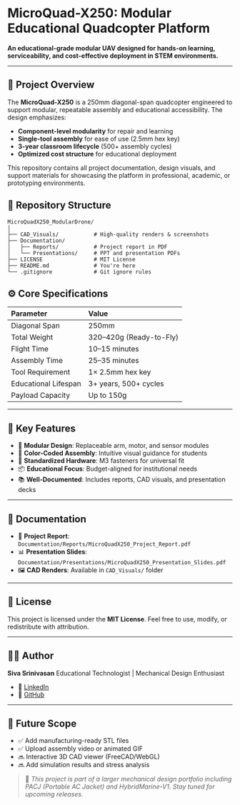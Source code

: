 # MicroQuad-X250: Modular Educational Quadcopter Platform

**An educational-grade modular UAV designed for hands-on learning, serviceability, and cost-effective deployment in STEM environments.**

---

## 📌 Project Overview

The **MicroQuad-X250** is a 250mm diagonal-span quadcopter engineered to support modular, repeatable assembly and educational accessibility. The design emphasizes:

* **Component-level modularity** for repair and learning
* **Single-tool assembly** for ease of use (2.5mm hex key)
* **3-year classroom lifecycle** (500+ assembly cycles)
* **Optimized cost structure** for educational deployment

This repository contains all project documentation, design visuals, and support materials for showcasing the platform in professional, academic, or prototyping environments.



## 🧰 Repository Structure
```
MicroQuadX250_ModularDrone/
│
├── CAD_Visuals/           # High-quality renders & screenshots
├── Documentation/
│   ├── Reports/           # Project report in PDF
│   └── Presentations/     # PPT and presentation PDFs
├── LICENSE                # MIT License
├── README.md              # You're here
└── .gitignore             # Git ignore rules

```

## ⚙️ Core Specifications

| Parameter            | Value                   |
| :------------------- | :---------------------- |
| Diagonal Span        | 250mm                   |
| Total Weight         | 320–420g (Ready-to-Fly) |
| Flight Time          | 10–15 minutes           |
| Assembly Time        | 25–35 minutes           |
| Tool Requirement     | 1× 2.5mm hex key        |
| Educational Lifespan | 3+ years, 500+ cycles   |
| Payload Capacity     | Up to 150g              |

---

## 🧠 Key Features

* 🔧 **Modular Design**: Replaceable arm, motor, and sensor modules
* 🧲 **Color-Coded Assembly**: Intuitive visual guidance for students
* 📏 **Standardized Hardware**: M3 fasteners for universal fit
* 📦 **Educational Focus**: Budget-aligned for institutional needs
* 📚 **Well-Documented**: Includes reports, CAD visuals, and presentation decks

---

## 📄 Documentation

* 📘 **Project Report**: `Documentation/Reports/MicroQuadX250_Project_Report.pdf`
* 📊 **Presentation Slides**: `Documentation/Presentations/MicroQuadX250_Presentation_Slides.pdf`
* 🖼️ **CAD Renders**: Available in `CAD_Visuals/` folder

---

## 🔐 License

This project is licensed under the **MIT License**.
Feel free to use, modify, or redistribute with attribution.

---

## 🙋‍♂️ Author

**Siva Srinivasan**
Educational Technologist | Mechanical Design Enthusiast

* 🔗 [LinkedIn](https://www.linkedin.com/in/sivasrinivasans)
* 🔗 [GitHub](https://github.com/SivaSrinivasanS)

---

## 🚀 Future Scope

* ✅ Add manufacturing-ready STL files
* ✅ Upload assembly video or animated GIF
* 🔜 Interactive 3D CAD viewer (FreeCAD/WebGL)
* 🔜 Add simulation results and stress analysis

> 📢 *This project is part of a larger mechanical design portfolio including PACJ (Portable AC Jacket) and HybridMarine-V1. Stay tuned for upcoming releases.*